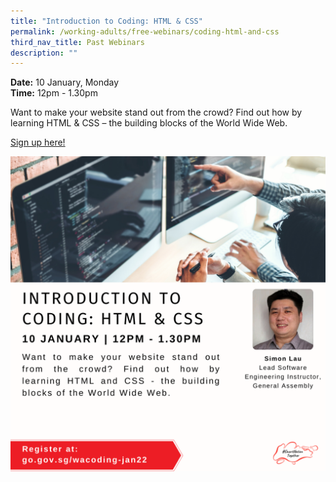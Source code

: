 ```yaml
---
title: "Introduction to Coding: HTML & CSS"
permalink: /working-adults/free-webinars/coding-html-and-css
third_nav_title: Past Webinars
description: ""
---
```


**Date:** 10 January, Monday
<br> **Time:** 12pm - 1.30pm

Want to make your website stand out from the crowd? Find out how by learning HTML & CSS – the building blocks of the World Wide Web. 

[Sign up here!](https://zoom.us/webinar/register/8916393827123/WN_TOZ7hNb-Sya34QNPCGRosA)

![SNT Adults 10 Jan](/images/10-Jan-WA.png)